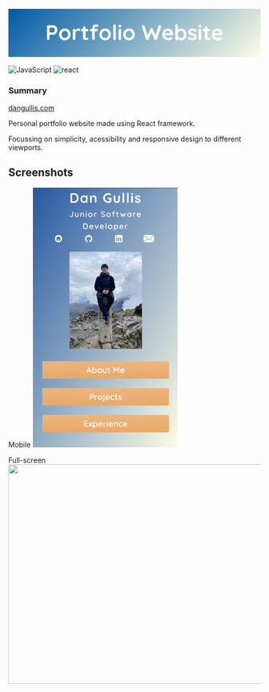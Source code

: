 ![banner](public/portfolio-website-banner.png)

![JavaScript](https://img.shields.io/badge/javascript-%23323330.svg?style=flat&logo=javascript&logoColor=%23F7DF1E)
![react](https://img.shields.io/badge/-ReactJs-61DAFB?logo=react&logoColor=white&style=flat)

### Summary

[dangullis.com](https://dangullis.com)

Personal portfolio website made using React framework. 

Focussing on simplicity, acessibility and responsive design to different viewports.

## Screenshots

Mobile
<img src="public/mobile-screenshot.png" width=289px height=518px>

Full-screen
<img src="public/fullscreen-screenshot.png" width=874px height=438px>



 





